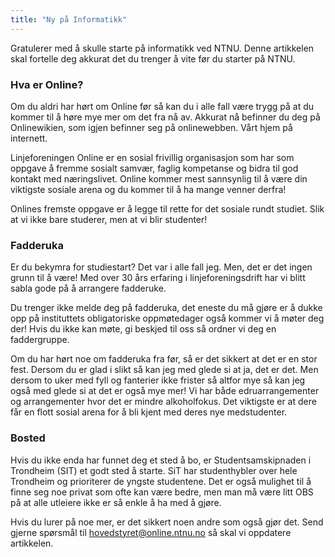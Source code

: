 ```yaml
---
title: "Ny på Informatikk"
---
```


Gratulerer med å skulle starte på informatikk ved NTNU. Denne artikkelen skal fortelle deg akkurat det du trenger å vite før du starter på NTNU. 

### Hva er Online? 

Om du aldri har hørt om Online før så kan du i alle fall være trygg på at du kommer til å høre mye mer om det fra nå av. Akkurat nå befinner du deg på Onlinewikien, som igjen befinner seg på onlinewebben. Vårt hjem på internett.

Linjeforeningen Online er en sosial frivillig organisasjon som har som oppgave å fremme sosialt samvær, faglig kompetanse og bidra til god kontakt med næringslivet. Online kommer mest sannsynlig til å være din viktigste sosiale arena og du kommer til å ha mange venner derfra!

Onlines fremste oppgave er å legge til rette for det sosiale rundt studiet. Slik at vi ikke bare studerer, men at vi blir studenter!

### Fadderuka

Er du bekymra for studiestart? Det var i alle fall jeg. Men, det er det ingen grunn til å være! Med over 30 års erfaring i linjeforeningsdrift har vi blitt sabla gode på å arrangere fadderuke. 

Du trenger ikke melde deg på fadderuka, det eneste du må gjøre er å dukke opp på instituttets obligatoriske oppmøtedager også kommer vi å møter deg der! Hvis du ikke kan møte, gi beskjed til oss så ordner vi deg en faddergruppe. 

Om du har hørt noe om fadderuka fra før, så er det sikkert at det er en stor fest. Dersom du er glad i slikt så kan jeg med glede si at ja, det er det. Men dersom to uker med fyll og fanterier ikke frister så altfor mye så kan jeg også med glede si at det er også mye mer! Vi har både edruarrangementer og arrangementer hvor det er mindre alkoholfokus. Det viktigste er at dere får en flott sosial arena for å bli kjent med deres nye medstudenter.

### Bosted

Hvis du ikke enda har funnet deg et sted å bo, er Studentsamskipnaden i Trondheim (SIT) et godt sted å starte. SiT har studenthybler over hele Trondheim og prioriterer de yngste studentene. Det er også mulighet til å finne seg noe privat som ofte kan være bedre, men man må være litt OBS på at alle utleiere ikke er så enkle å ha med å gjøre.

Hvis du lurer på noe mer, er det sikkert noen andre som også gjør det. Send gjerne spørsmål til hovedstyret@online.ntnu.no så skal vi oppdatere artikkelen.